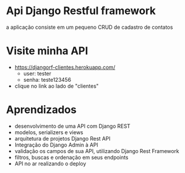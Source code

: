 # Api Django Restful framework

a aplicação consiste em um pequeno CRUD de cadastro de contatos

# Visite minha API

- https://djangorf-clientes.herokuapp.com/
    - user: tester
    - senha: teste123456
- clique no link ao lado de "clientes"

# Aprendizados

- desenvolvimento de uma API com Django REST
- modelos, serializers e views
- arquitetura de projetos Django Rest API
- Integração do Django Admin à API
- validação os campos de sua API, utilizando Django Rest Framework
- filtros, buscas e ordenação em seus endpoints
- API no ar realizando o deploy

